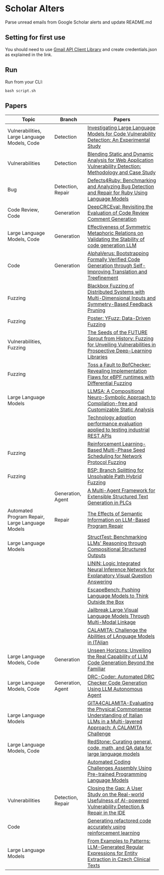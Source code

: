 # Scholar Alters
Parse unread emails from Google Scholar alerts and update README.md

## Setting for first use
You should need to use [Gmail API Client Library](https://developers.google.com/gmail/api/quickstart/python) and create
credentials.json as explained in the link.

## Run
Run from your CLI:
```
bash script.sh
```
## Papers

| Topic | Branch | Papers |
| --- | --- | --- |
| Vulnerabilities, Large Language Models, Code | Detection | [Investigating Large Language Models for Code Vulnerability Detection: An Experimental Study](https://scholar.google.com/scholar_url?url=https://arxiv.org/pdf/2412.18260&hl=en&sa=X&d=5365378542715844715&ei=yIdvZ7TVFvuh6rQPosHk8Ag&scisig=AFWwaeZjdRMfV784PnrUTgOKUNsw&oi=scholaralrt&hist=apJ4fD8AAAAJ:6234092987365270793:AFWwaeZHIN6aK_iU38VPuuMoYcVu&html=&pos=0&folt=rel) |
| Vulnerabilities | Detection | [Blending Static and Dynamic Analysis for Web Application Vulnerability Detection: Methodology and Case Study](https://scholar.google.com/scholar_url?url=https://ieeexplore.ieee.org/iel8/6287639/6514899/10813334.pdf&hl=en&sa=X&d=14662121635004821581&ei=yIdvZ7TVFvuh6rQPosHk8Ag&scisig=AFWwaeaV7MCPV-h_LJQw4PXGBtGP&oi=scholaralrt&hist=apJ4fD8AAAAJ:6234092987365270793:AFWwaeZHIN6aK_iU38VPuuMoYcVu&html=&pos=1&folt=rel) |
| Bug | Detection, Repair | [Defects4Ruby: Benchmarking and Analyzing Bug Detection and Repair for Ruby Using Language Models](https://scholar.google.com/scholar_url?url=https://jie-jw-wu.github.io/assets/ICPC_2025_RENE.pdf&hl=en&sa=X&d=8120488012049335826&ei=yIdvZ7TVFvuh6rQPosHk8Ag&scisig=AFWwaeaxUAHO_pIO8VfB8-uu1bxS&oi=scholaralrt&hist=apJ4fD8AAAAJ:6234092987365270793:AFWwaeZHIN6aK_iU38VPuuMoYcVu&html=&pos=2&folt=rel) |
| Code Review, Code | Generation | [DeepCRCEval: Revisiting the Evaluation of Code Review Comment Generation](https://scholar.google.com/scholar_url?url=https://arxiv.org/pdf/2412.18291&hl=vi&sa=X&d=14410577743015081197&ei=yIdvZ5OkH7iC6rQP-7vSmAc&scisig=AFWwaeZ4RPCBfJw5Y-Im712lq18L&oi=scholaralrt&hist=apJ4fD8AAAAJ:11355862984917483435:AFWwaeZvT_NNWQMu4_zZrEW644gW&html=&pos=0&folt=rel) |
| Large Language Models, Code | Generation | [Effectiveness of Symmetric Metaphoric Relations on Validating the Stability of code generation LLM](https://scholar.google.com/scholar_url?url=https://www.sciencedirect.com/science/article/pii/S0164121224003741&hl=vi&sa=X&d=13715951596741502245&ei=yIdvZ5OkH7iC6rQP-7vSmAc&scisig=AFWwaeYyODFwIPn1Lt8isEzOjBLl&oi=scholaralrt&hist=apJ4fD8AAAAJ:11355862984917483435:AFWwaeZvT_NNWQMu4_zZrEW644gW&html=&pos=2&folt=rel) |
| Code | Generation | [AlphaVerus: Bootstrapping Formally Verified Code Generation through Self-Improving Translation and Treefinement](https://scholar.google.com/scholar_url?url=https://arxiv.org/pdf/2412.06176&hl=vi&sa=X&d=13437883694525193771&ei=yIdvZ5OkH7iC6rQP-7vSmAc&scisig=AFWwaeZd34WZpW6QZfJOd4lbG4Qv&oi=scholaralrt&hist=apJ4fD8AAAAJ:11355862984917483435:AFWwaeZvT_NNWQMu4_zZrEW644gW&html=&pos=3&folt=rel) |
| Fuzzing |  | [Blackbox Fuzzing of Distributed Systems with Multi-Dimensional Inputs and Symmetry-Based Feedback Pruning](https://scholar.google.com/scholar_url?url=https://zouyonghao.github.io/assets/paper/ndss25-distfuzz.pdf&hl=vi&sa=X&d=552695714295048434&ei=yIdvZ4ifL8KM6rQP6_3j2Ao&scisig=AFWwaebYk1kugd4S47Z7ETT6x6us&oi=scholaralrt&hist=apJ4fD8AAAAJ:16065687014273664109:AFWwaeYpvD7V4gPm0ywHhNT6YvSk&html=&pos=0&folt=rel) |
| Fuzzing |  | [Poster: YFuzz: Data-Driven Fuzzing](https://scholar.google.com/scholar_url?url=https://www.csie.ntu.edu.tw/~hchsiao/pub/2024_ACM_CCS_Poster_YFuzz.pdf&hl=en&sa=X&d=18376408825098183725&ei=yIdvZ93hHfaT6rQP5NKD8A8&scisig=AFWwaebiZotv5kr2o8-Cs_VrhpK-&oi=scholaralrt&hist=apJ4fD8AAAAJ:11137134570824175991:AFWwaeZJgvZkFmSwNlRigHvrI7d8&html=&pos=0&folt=rel) |
| Vulnerabilities, Fuzzing |  | [The Seeds of the FUTURE Sprout from History: Fuzzing for Unveiling Vulnerabilities in Prospective Deep-Learning Libraries](https://scholar.google.com/scholar_url?url=https://arxiv.org/pdf/2412.01317&hl=en&sa=X&d=764387796281622381&ei=yIdvZ93hHfaT6rQP5NKD8A8&scisig=AFWwaebgTvBPe0xwbCVM8zY32lk7&oi=scholaralrt&hist=apJ4fD8AAAAJ:11137134570824175991:AFWwaeZJgvZkFmSwNlRigHvrI7d8&html=&pos=1&folt=rel) |
| Fuzzing |  | [Toss a Fault to BpfChecker: Revealing Implementation Flaws for eBPF runtimes with Differential Fuzzing](https://scholar.google.com/scholar_url?url=https://dl.acm.org/doi/abs/10.1145/3658644.3690237&hl=en&sa=X&d=12137116921511939827&ei=yIdvZ93hHfaT6rQP5NKD8A8&scisig=AFWwaebOdw--XF39Z9uPyh1P88CG&oi=scholaralrt&hist=apJ4fD8AAAAJ:11137134570824175991:AFWwaeZJgvZkFmSwNlRigHvrI7d8&html=&pos=2&folt=rel) |
| Large Language Models |  | [LLMSA: A Compositional Neuro-Symbolic Approach to Compilation-free and Customizable Static Analysis](https://scholar.google.com/scholar_url?url=https://arxiv.org/pdf/2412.14399&hl=en&sa=X&d=13846466265604627725&ei=yIdvZ-2mHJXMy9YPtLKRsQ8&scisig=AFWwaeZhSowDdD-ZT6KlSTgBvijq&oi=scholaralrt&hist=apJ4fD8AAAAJ:8900472388513427833:AFWwaeZM7Y6I9R2ROVLnk31jdyVz&html=&pos=0&folt=rel) |
|  |  | [Technology adoption performance evaluation applied to testing industrial REST APIs](https://scholar.google.com/scholar_url?url=https://link.springer.com/article/10.1007/s10515-024-00477-2&hl=en&sa=X&d=17098539831330559089&ei=yIdvZ-2mHJXMy9YPtLKRsQ8&scisig=AFWwaeYQ4ggVgvww3h-eJYKMeTzI&oi=scholaralrt&hist=apJ4fD8AAAAJ:8900472388513427833:AFWwaeZM7Y6I9R2ROVLnk31jdyVz&html=&pos=1&folt=rel) |
| Fuzzing |  | [Reinforcement Learning-Based Multi-Phase Seed Scheduling for Network Protocol Fuzzing](https://scholar.google.com/scholar_url?url=https://www.mdpi.com/2079-9292/13/24/4962&hl=en&sa=X&d=17836558194738158059&ei=yIdvZ-2mHJXMy9YPtLKRsQ8&scisig=AFWwaeZYlUQkXBXGVJpJF_tw_TLc&oi=scholaralrt&hist=apJ4fD8AAAAJ:8900472388513427833:AFWwaeZM7Y6I9R2ROVLnk31jdyVz&html=&pos=3&folt=rel) |
| Fuzzing |  | [BSP: Branch Splitting for Unsolvable Path Hybrid Fuzzing](https://scholar.google.com/scholar_url?url=https://www.mdpi.com/2079-9292/13/24/4935&hl=en&sa=X&d=17498267399434218619&ei=yIdvZ-2mHJXMy9YPtLKRsQ8&scisig=AFWwaeYDFElSJrE5lX3qQf1wmziR&oi=scholaralrt&hist=apJ4fD8AAAAJ:8900472388513427833:AFWwaeZM7Y6I9R2ROVLnk31jdyVz&html=&pos=4&folt=rel) |
|  | Generation, Agent | [A Multi-Agent Framework for Extensible Structured Text Generation in PLCs](https://scholar.google.com/scholar_url?url=https://arxiv.org/pdf/2412.02410&hl=en&sa=X&d=17006861475835958904&ei=yIdvZ-2mHJXMy9YPtLKRsQ8&scisig=AFWwaeZ6VrvdxaKcZrukrsRj_0TN&oi=scholaralrt&hist=apJ4fD8AAAAJ:8900472388513427833:AFWwaeZM7Y6I9R2ROVLnk31jdyVz&html=&pos=6&folt=rel) |
| Automated Program Repair, Large Language Models | Repair | [The Effects of Semantic Information on LLM-Based Program Repair](https://scholar.google.com/scholar_url?url=https://link.springer.com/chapter/10.1007/978-3-031-78386-9_28&hl=en&sa=X&d=17829832835922758602&ei=yIdvZ-2mHJXMy9YPtLKRsQ8&scisig=AFWwaeb1zDMKi28sWyLFVKLsxmd4&oi=scholaralrt&hist=apJ4fD8AAAAJ:8900472388513427833:AFWwaeZM7Y6I9R2ROVLnk31jdyVz&html=&pos=7&folt=rel) |
| Large Language Models |  | [StructTest: Benchmarking LLMs' Reasoning through Compositional Structured Outputs](https://scholar.google.com/scholar_url?url=https://arxiv.org/pdf/2412.18011&hl=en&sa=X&d=13906857641966256197&ei=yIdvZ4_WMICX6rQPjNn28Q0&scisig=AFWwaeYpZdw8lS6Pln2Ap9rNduy7&oi=scholaralrt&hist=apJ4fD8AAAAJ:16237994392044955269:AFWwaebaLgrVcMkfKx1Gjt1mqPQn&html=&pos=0&folt=cit) |
|  |  | [LININ: Logic Integrated Neural Inference Network for Explanatory Visual Question Answering](https://scholar.google.com/scholar_url?url=https://ieeexplore.ieee.org/abstract/document/10814657/&hl=en&sa=X&d=17467308502778173778&ei=yIdvZ5HUE4qay9YP7vuXyQg&scisig=AFWwaebmaoYJcqZtVBtlUSF72G5B&oi=scholaralrt&hist=apJ4fD8AAAAJ:3096313017463695374:AFWwaeb8R4GEV1B4xk_Cz2b6H7gj&html=&pos=0&folt=rel) |
|  |  | [EscapeBench: Pushing Language Models to Think Outside the Box](https://scholar.google.com/scholar_url?url=https://arxiv.org/pdf/2412.13549&hl=en&sa=X&d=7361547250464059343&ei=yIdvZ5HUE4qay9YP7vuXyQg&scisig=AFWwaebe1AubjCX7wF-aV1xk_crG&oi=scholaralrt&hist=apJ4fD8AAAAJ:3096313017463695374:AFWwaeb8R4GEV1B4xk_Cz2b6H7gj&html=&pos=1&folt=rel) |
|  |  | [Jailbreak Large Visual Language Models Through Multi-Modal Linkage](https://scholar.google.com/scholar_url?url=https://arxiv.org/pdf/2412.00473&hl=en&sa=X&d=361964135092335484&ei=yIdvZ5HUE4qay9YP7vuXyQg&scisig=AFWwaeZrk0F1K1bXwmwQSuaVecPV&oi=scholaralrt&hist=apJ4fD8AAAAJ:3096313017463695374:AFWwaeb8R4GEV1B4xk_Cz2b6H7gj&html=&pos=2&folt=rel) |
|  |  | [CALAMITA: Challenge the Abilities of LAnguage Models in ITAlian](https://scholar.google.com/scholar_url?url=https://clic2024.ilc.cnr.it/wp-content/uploads/2024/12/116_calamita_preface_long.pdf&hl=en&sa=X&d=3618762530611280035&ei=yIdvZ5HUE4qay9YP7vuXyQg&scisig=AFWwaeZC9WJBZRZ4uvDoVb8kuTyz&oi=scholaralrt&hist=apJ4fD8AAAAJ:3096313017463695374:AFWwaeb8R4GEV1B4xk_Cz2b6H7gj&html=&pos=3&folt=rel) |
| Large Language Models, Code | Generation | [Unseen Horizons: Unveiling the Real Capability of LLM Code Generation Beyond the Familiar](https://scholar.google.com/scholar_url?url=https://arxiv.org/pdf/2412.08109&hl=en&sa=X&d=11512846193782343868&ei=yIdvZ5HUE4qay9YP7vuXyQg&scisig=AFWwaeYPeMKWnyBvYkc2Hd5-_age&oi=scholaralrt&hist=apJ4fD8AAAAJ:3096313017463695374:AFWwaeb8R4GEV1B4xk_Cz2b6H7gj&html=&pos=4&folt=rel) |
| Large Language Models, Code | Generation, Agent | [DRC-Coder: Automated DRC Checker Code Generation Using LLM Autonomous Agent](https://scholar.google.com/scholar_url?url=https://arxiv.org/pdf/2412.05311&hl=en&sa=X&d=2735462274524272259&ei=yIdvZ5HUE4qay9YP7vuXyQg&scisig=AFWwaeYG4Rgw5FdYdbLCHgwxX3yu&oi=scholaralrt&hist=apJ4fD8AAAAJ:3096313017463695374:AFWwaeb8R4GEV1B4xk_Cz2b6H7gj&html=&pos=5&folt=rel) |
| Large Language Models |  | [GITA4CALAMITA-Evaluating the Physical Commonsense Understanding of Italian LLMs in a Multi-layered Approach: A CALAMITA Challenge](https://scholar.google.com/scholar_url?url=https://clic2024.ilc.cnr.it/wp-content/uploads/2024/12/127_calamita_long.pdf&hl=en&sa=X&d=14542687316044931234&ei=yIdvZ5HUE4qay9YP7vuXyQg&scisig=AFWwaea8NV0C3iJqxveJN9pfq-zy&oi=scholaralrt&hist=apJ4fD8AAAAJ:3096313017463695374:AFWwaeb8R4GEV1B4xk_Cz2b6H7gj&html=&pos=6&folt=rel) |
| Large Language Models, Code |  | [RedStone: Curating general, code, math, and QA data for large language models](https://scholar.google.com/scholar_url?url=https://arxiv.org/pdf/2412.03398&hl=en&sa=X&d=16797635734320915105&ei=yIdvZ5HUE4qay9YP7vuXyQg&scisig=AFWwaeazyTZu3roIz_NKCSo3CKoo&oi=scholaralrt&hist=apJ4fD8AAAAJ:3096313017463695374:AFWwaeb8R4GEV1B4xk_Cz2b6H7gj&html=&pos=7&folt=rel) |
|  |  | [Automated Coding Challenges Assembly Using Pre-trained Programming Language Models](https://scholar.google.com/scholar_url?url=https://dl.acm.org/doi/abs/10.1145/3649165.3690107&hl=en&sa=X&d=5399494440927596173&ei=yIdvZ5HUE4qay9YP7vuXyQg&scisig=AFWwaeZnZbb8zqRw1qUXqBP28nWf&oi=scholaralrt&hist=apJ4fD8AAAAJ:3096313017463695374:AFWwaeb8R4GEV1B4xk_Cz2b6H7gj&html=&pos=9&folt=rel) |
| Vulnerabilities | Detection, Repair | [Closing the Gap: A User Study on the Real-world Usefulness of AI-powered Vulnerability Detection & Repair in the IDE](https://scholar.google.com/scholar_url?url=https://arxiv.org/pdf/2412.14306&hl=en&sa=X&d=2060352295260285280&ei=yIdvZ6PtNZPIy9YPl4m-gA8&scisig=AFWwaebf7GyZKnLWlpLebpJwP6r2&oi=scholaralrt&hist=apJ4fD8AAAAJ:16488056128958629805:AFWwaeZVy5biUXZBZUZeh3-Oz0_I&html=&pos=0&folt=rel) |
| Code |  | [Generating refactored code accurately using reinforcement learning](https://scholar.google.com/scholar_url?url=https://arxiv.org/pdf/2412.18035&hl=vi&sa=X&d=8817161529748047828&ei=yIdvZ8ioJsyR6rQPmdmxyA0&scisig=AFWwaeavgiJRLdOOpd5w0n7GUWQt&oi=scholaralrt&hist=apJ4fD8AAAAJ:11724652424841979500:AFWwaeb06hHZ-3j7Bb1sOMTsP9ed&html=&pos=0&folt=cit) |
| Large Language Models |  | [From Examples to Patterns: LLM-Generated Regular Expressions for Entity Extraction in Czech Clinical Texts](https://scholar.google.com/scholar_url?url=http://nlp.fi.muni.cz/raslan/2024/paper6.pdf&hl=vi&sa=X&d=13697037468269625505&ei=yIdvZ4zgJ4WU6rQPgbi84QM&scisig=AFWwaebC2-V134mFEFJZCccCgURn&oi=scholaralrt&hist=apJ4fD8AAAAJ:13534924455939102554:AFWwaeZN-y-gtbFtywJ0Xio3nYxl&html=&pos=0&folt=cit) |
